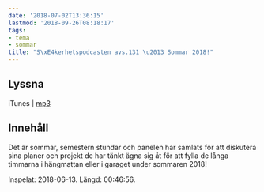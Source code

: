 ```yaml
---
date: '2018-07-02T13:36:15'
lastmod: '2018-09-26T08:18:17'
tags:
- tema
- sommar
title: "S\xE4kerhetspodcasten avs.131 \u2013 Sommar 2018!"
---
```

## Lyssna

iTunes \| [mp3](http://traffic.libsyn.com/sakerhetspodcasten/sommaravsnitt_18.mp3)

## Innehåll

Det är sommar, semestern stundar och panelen har samlats för att diskutera sina planer
och projekt de har tänkt ägna sig åt för att fylla de långa timmarna i hängmattan
eller i garaget under sommaren 2018!

Inspelat: 2018-06-13. Längd: 00:46:56.


